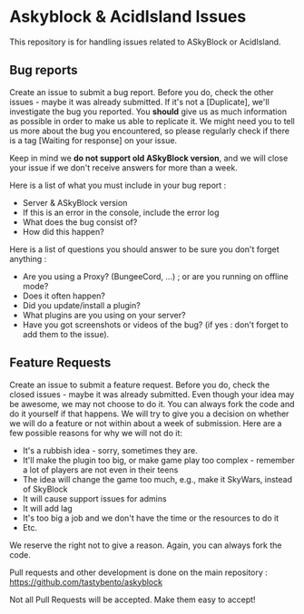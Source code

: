 # Askyblock & AcidIsland Issues
This repository is for handling issues related to ASkyBlock or AcidIsland.

## Bug reports
Create an issue to submit a bug report. Before you do, check the other issues - maybe it was already submitted.
If it's not a [Duplicate], we'll investigate the bug you reported. You **should** give us as much information as possible in order to make us able to replicate it. We might need you to tell us more about the bug you encountered, so please regularly check if there is a tag [Waiting for response] on your issue.

Keep in mind we **do not support old ASkyBlock version**, and we will close your issue if we don't receive answers for more than a week.

Here is a list of what you must include in your bug report :
* Server & ASkyBlock version
* If this is an error in the console, include the error log
* What does the bug consist of?
* How did this happen?

Here is a list of questions you should answer to be sure you don't forget anything :
* Are you using a Proxy? (BungeeCord, ...) ; or are you running on offline mode?
* Does it often happen?
* Did you update/install a plugin?
* What plugins are you using on your server?
* Have you got screenshots or videos of the bug? (if yes : don't forget to add them to the issue).

## Feature Requests
Create an issue to submit a feature request. Before you do, check the closed issues - maybe it was already submitted.
Even though your idea may be awesome, we may not choose to do it. You can always fork the code and do it yourself if that happens.
We will try to give you a decision on whether we will do a feature or not within about a week of submission. Here are a few possible reasons for why we will not do it:

* It's a rubbish idea - sorry, sometimes they are.
* It'll make the plugin too big, or make game play too complex - remember a lot of players are not even in their teens
* The idea will change the game too much, e.g., make it SkyWars, instead of SkyBlock
* It will cause support issues for admins
* It will add lag
* It's too big a job and we don't have the time or the resources to do it
* Etc.

We reserve the right not to give a reason. Again, you can always fork the code.

Pull requests and other development is done on the main repository :
https://github.com/tastybento/askyblock

Not all Pull Requests will be accepted. Make them easy to accept!
